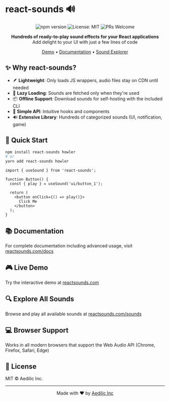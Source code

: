 # react-sounds 🔊

<p align="center">
  <img src="https://img.shields.io/npm/v/react-sounds.svg" alt="npm version" />
  <img src="https://img.shields.io/badge/License-MIT-blue.svg" alt="License: MIT" />
  <img src="https://img.shields.io/badge/PRs-welcome-brightgreen.svg" alt="PRs Welcome" />
</p>

<p align="center">
  <b>Hundreds of ready-to-play sound effects for your React applications</b><br/>
  Add delight to your UI with just a few lines of code
</p>

<p align="center">
  <a href="https://www.reactsounds.com" target="_blank">Demo</a> •
  <a href="https://www.reactsounds.com/docs" target="_blank">Documentation</a> •
  <a href="https://www.reactsounds.com/sounds" target="_blank">Sound Explorer</a>
</p>

## ✨ Why react-sounds?

- 🪶 **Lightweight**: Only loads JS wrappers, audio files stay on CDN until needed
- 🔄 **Lazy Loading**: Sounds are fetched only when they're used
- 📦 **Offline Support**: Download sounds for self-hosting with the included CLI
- 🎯 **Simple API**: Intuitive hooks and components
- 🔊 **Extensive Library**: Hundreds of categorized sounds (UI, notification, game)

## 🚀 Quick Start

```bash
npm install react-sounds howler
# or
yarn add react-sounds howler
```

```tsx
import { useSound } from 'react-sounds';

function Button() {
  const { play } = useSound('ui/button_1');
  
  return (
    <button onClick={() => play()}>
      Click Me
    </button>
  );
}
```

## 📚 Documentation

For complete documentation including advanced usage, visit [reactsounds.com/docs](https://www.reactsounds.com/docs)

## 🎮 Live Demo

Try the interactive demo at [reactsounds.com](https://www.reactsounds.com)

## 🔍 Explore All Sounds

Browse and play all available sounds at [reactsounds.com/sounds](https://www.reactsounds.com/sounds)

## 💻 Browser Support

Works in all modern browsers that support the Web Audio API (Chrome, Firefox, Safari, Edge)

## 📄 License

MIT © Aedilic Inc.

---

<p align="center">
  Made with ♥ by <a href="https://aedilic.com" target="_blank">Aedilic Inc</a>
</p>
